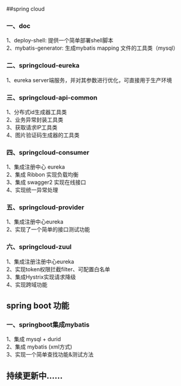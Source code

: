 ##spring cloud
### 一、doc
1、deploy-shell: 提供一个简单部署shell脚本<br/>
2、mybatis-generator: 生成mybatis mapping 文件的工具类（mysql）<br/>

### 二、springcloud-eureka
1、eureka server端服务，并对其参数进行优化，可直接用于生产环境<br/>

### 三、springcloud-api-common
1、分布式id生成器工具类 <br/>
2、业务异常封装工具类 <br/>
3、获取请求IP工具类 <br/>
4、图片验证码生成器的工具类 <br/>

### 四、springcloud-consumer
1、集成注册中心 eureka <br/>
2、集成 Ribbon 实现负载均衡 <br/>
3、集成 swagger2 实现在线接口 <br/>
4、实现统一异常处理 <br/>

### 五、springcloud-provider
1、集成注册中心eureka <br/>
2、实现了一个简单的接口测试功能 <br/>

### 六、springcloud-zuul 
1、集成注册注册中心eureka <br/>
2、实现token权限拦截filter、可配置白名单 <br/>
3、集成Hystrix实现请求降级 <br/>
4、实现跨域功能 <br/>

## spring boot 功能
### 一、springboot集成mybatis
1、集成 mysql + durid <br/>
2、集成 mybatis (xml方式)<br/>
3、实现一个简单查找功能&测试方法

## 持续更新中……
